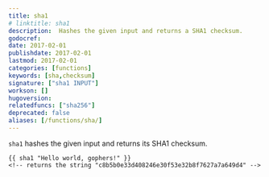```yaml
---
title: sha1
# linktitle: sha1
description:  Hashes the given input and returns a SHA1 checksum.
godocref:
date: 2017-02-01
publishdate: 2017-02-01
lastmod: 2017-02-01
categories: [functions]
keywords: [sha,checksum]
signature: ["sha1 INPUT"]
workson: []
hugoversion:
relatedfuncs: ["sha256"]
deprecated: false
aliases: [/functions/sha/]
---
```


`sha1` hashes the given input and returns its SHA1 checksum.

```
{{ sha1 "Hello world, gophers!" }}
<!-- returns the string "c8b5b0e33d408246e30f53e32b8f7627a7a649d4" -->
```
